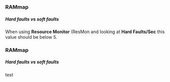 ### RAMmap
##### Hard faults vs soft faults
When using **Resource Monitor** (ResMon and looking at **Hard Faults/Sec** this value should be below 5. 

### RAMmap
##### Hard faults vs soft faults
test
